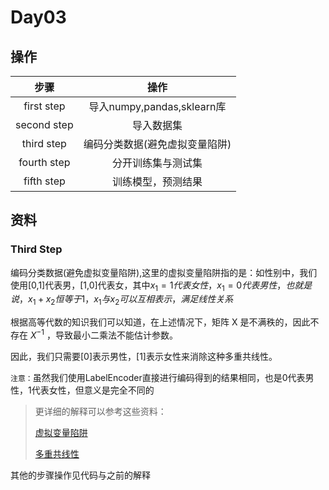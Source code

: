 # Day03



## 操作

|    步骤     |              操作              |
| :---------: | :----------------------------: |
| first step  |   导入numpy,pandas,sklearn库   |
| second step |           导入数据集           |
| third step  | 编码分类数据(避免虚拟变量陷阱) |
| fourth step |       分开训练集与测试集       |
| fifth step  |       训练模型，预测结果       |







## 资料







### Third Step

编码分类数据(避免虚拟变量陷阱),这里的虚拟变量陷阱指的是：如性别中，我们使用[0,1]代表男，[1,0]代表女，其中$x_1=1代表女性，x_1=0代表男性，也就是说，x_1+x_2恒等于1，x_1与x_2可以互相表示，满足线性关系$  

根据高等代数的知识我们可以知道，在上述情况下，矩阵 X 是不满秩的，因此不存在 $X^{-1}$ ，导致最小二乘法不能估计参数。

因此，我们只需要[0]表示男性，[1]表示女性来消除这种多重共线性。

`注意：`虽然我们使用LabelEncoder直接进行编码得到的结果相同，也是0代表男性，1代表女性，但意义是完全不同的

> 更详细的解释可以参考这些资料：
>
> [虚拟变量陷阱](https://blog.csdn.net/weixin_30732825/article/details/101073777?ops_request_misc=%257B%2522request%255Fid%2522%253A%2522164846891016780357275668%2522%252C%2522scm%2522%253A%252220140713.130102334..%2522%257D&request_id=164846891016780357275668&biz_id=0&utm_medium=distribute.pc_search_result.none-task-blog-2~all~baidu_landing_v2~default-1-101073777.142^v5^pc_search_result_control_group,143^v6^register&utm_term=%E8%99%9A%E6%8B%9F%E5%8F%98%E9%87%8F%E9%99%B7%E9%98%B1%E6%98%AF%E4%BB%80%E4%B9%88&spm=1018.2226.3001.4187)
>
> [多重共线性](https://blog.csdn.net/Clifnich/article/details/53758585?ops_request_misc=%257B%2522request%255Fid%2522%253A%2522164846932716780271570164%2522%252C%2522scm%2522%253A%252220140713.130102334.pc%255Fall.%2522%257D&request_id=164846932716780271570164&biz_id=0&utm_medium=distribute.pc_search_result.none-task-blog-2~all~first_rank_ecpm_v1~rank_v31_ecpm-1-53758585.142^v5^pc_search_result_control_group,143^v6^register&utm_term=%E5%8F%98%E9%87%8F%E9%97%B4%E5%87%BA%E7%8E%B0%E5%AE%8C%E5%85%A8%E5%85%B1%E7%BA%BF%E6%80%A7&spm=1018.2226.3001.4187)







其他的步骤操作见代码与之前的解释